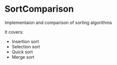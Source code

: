 # SortComparison
Implementaion and comparison of sorting algorithms

It covers:  
  - Insertion sort  
  - Selection sort  
  - Quick sort  
  - Merge sort  
　
